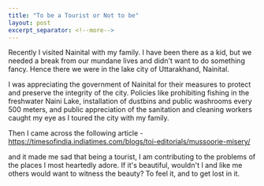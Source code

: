 ```yaml
---
title: "To be a Tourist or Not to be"
layout: post
excerpt_separator: <!--more-->
---
```


Recently I visited Nainital with my family. I have been there as a kid, but we needed a break from our mundane lives and didn't want to do something fancy. Hence there we were in the lake city of Uttarakhand, Nainital. 

<!--more-->

I was appreciating the government of Nainital for their measures to protect and preserve the integrity of the city. Policies like prohibiting fishing in the freshwater Naini Lake, installation of dustbins and public washrooms every 500 meters, and public appreciation of the sanitation and cleaning workers caught my eye as I toured the city with my family.

Then I came across the following article - https://timesofindia.indiatimes.com/blogs/toi-editorials/mussoorie-misery/

and it made me sad that being a tourist, I am contributing to the problems of the places I most heartedly adore. If it's beautiful, wouldn't I and like me others would want to witness the beauty? To feel it, and to get lost in it.
